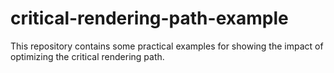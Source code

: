 # critical-rendering-path-example

This repository contains some practical examples for showing the impact of optimizing the critical rendering path.